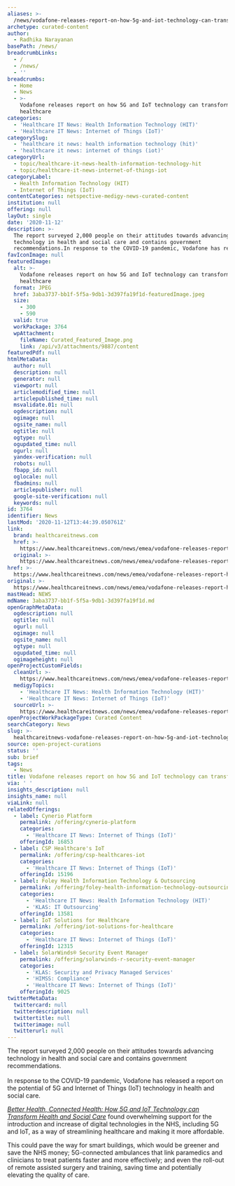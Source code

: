 ```yaml
---
aliases: >-
  /news/vodafone-releases-report-on-how-5g-and-iot-technology-can-transform-healthcare
archetype: curated-content
author:
  - Radhika Narayanan
basePath: /news/
breadcrumbLinks:
  - /
  - /news/
  - ''
breadcrumbs:
  - Home
  - News
  - >-
    Vodafone releases report on how 5G and IoT technology can transform
    healthcare
categories:
  - 'Healthcare IT News: Health Information Technology (HIT)'
  - 'Healthcare IT News: Internet of Things (IoT)'
categorySlug:
  - 'healthcare it news: health information technology (hit)'
  - 'healthcare it news: internet of things (iot)'
categoryUrl:
  - topic/healthcare-it-news-health-information-technology-hit
  - topic/healthcare-it-news-internet-of-things-iot
categoryLabel:
  - Health Information Technology (HIT)
  - Internet of Things (IoT)
contentCategories: netspective-medigy-news-curated-content
institution: null
offering: null
layOut: single
date: '2020-11-12'
description: >-
  The report surveyed 2,000 people on their attitudes towards advancing
  technology in health and social care and contains government
  recommendations.In response to the COVID-19 pandemic, Vodafone has re
favIconImage: null
featuredImage:
  alt: >-
    Vodafone releases report on how 5G and IoT technology can transform
    healthcare
  format: JPEG
  href: 3aba3737-bb1f-5f5a-9db1-3d397fa19f1d-featuredImage.jpeg
  size:
    - 300
    - 590
  valid: true
  workPackage: 3764
  wpAttachment:
    fileName: Curated_Featured_Image.png
    link: /api/v3/attachments/9887/content
featuredPdf: null
htmlMetaData:
  author: null
  description: null
  generator: null
  viewport: null
  articlemodified_time: null
  articlepublished_time: null
  msvalidate.01: null
  ogdescription: null
  ogimage: null
  ogsite_name: null
  ogtitle: null
  ogtype: null
  ogupdated_time: null
  ogurl: null
  yandex-verification: null
  robots: null
  fbapp_id: null
  oglocale: null
  fbadmins: null
  articlepublisher: null
  google-site-verification: null
  keywords: null
id: 3764
identifier: News
lastMod: '2020-11-12T13:44:39.050761Z'
link:
  brand: healthcareitnews.com
  href: >-
    https://www.healthcareitnews.com/news/emea/vodafone-releases-report-how-5g-and-iot-technology-can-transform-healthcare
  original: >-
    https://www.healthcareitnews.com/news/emea/vodafone-releases-report-how-5g-and-iot-technology-can-transform-healthcare
href: >-
  https://www.healthcareitnews.com/news/emea/vodafone-releases-report-how-5g-and-iot-technology-can-transform-healthcare
original: >-
  https://www.healthcareitnews.com/news/emea/vodafone-releases-report-how-5g-and-iot-technology-can-transform-healthcare
mastHead: NEWS
mdName: 3aba3737-bb1f-5f5a-9db1-3d397fa19f1d.md
openGraphMetaData:
  ogdescription: null
  ogtitle: null
  ogurl: null
  ogimage: null
  ogsite_name: null
  ogtype: null
  ogupdated_time: null
  ogimageheight: null
openProjectCustomFields:
  cleanUrl: >-
    https://www.healthcareitnews.com/news/emea/vodafone-releases-report-how-5g-and-iot-technology-can-transform-healthcare
  medigyTopics:
    - 'Healthcare IT News: Health Information Technology (HIT)'
    - 'Healthcare IT News: Internet of Things (IoT)'
  sourceUrl: >-
    https://www.healthcareitnews.com/news/emea/vodafone-releases-report-how-5g-and-iot-technology-can-transform-healthcare
openProjectWorkPackageType: Curated Content
searchCategory: News
slug: >-
  healthcareitnews-vodafone-releases-report-on-how-5g-and-iot-technology-can-transform-healthcare
source: open-project-curations
status: ''
sub: brief
tags:
  - News
title: Vodafone releases report on how 5G and IoT technology can transform healthcare
via: ' '
insights_description: null
insights_name: null
viaLink: null
relatedOfferings:
  - label: Cynerio Platform
    permalink: /offering/cynerio-platform
    categories:
      - 'Healthcare IT News: Internet of Things (IoT)'
    offeringId: 16853
  - label: CSP Healthcare's IoT
    permalink: /offering/csp-healthcares-iot
    categories:
      - 'Healthcare IT News: Internet of Things (IoT)'
    offeringId: 15196
  - label: Foley Health Information Technology & Outsourcing
    permalink: /offering/foley-health-information-technology-outsourcing
    categories:
      - 'Healthcare IT News: Health Information Technology (HIT)'
      - 'KLAS: IT Outsourcing'
    offeringId: 13581
  - label: IoT Solutions for Healthcare
    permalink: /offering/iot-solutions-for-healthcare
    categories:
      - 'Healthcare IT News: Internet of Things (IoT)'
    offeringId: 12315
  - label: SolarWinds® Security Event Manager
    permalink: /offering/solarwinds-r-security-event-manager
    categories:
      - 'KLAS: Security and Privacy Managed Services'
      - 'HIMSS: Compliance'
      - 'Healthcare IT News: Internet of Things (IoT)'
    offeringId: 9025
twitterMetaData:
  twittercard: null
  twitterdescription: null
  twittertitle: null
  twitterimage: null
  twitterurl: null
---
```

<p>The report surveyed 2,000 people on their attitudes towards advancing technology in health and social care and contains government recommendations.<br><br>In response to the COVID-19 pandemic, Vodafone has released a report on the potential of 5G and Internet of Things (IoT) technology in health and social care.</p><p><a href="https://newscentre.vodafone.co.uk/app/uploads/2020/11/Vodafone-5G-Health-Report.pdf"><i>Better Health, Connected Health: How 5G and IoT Technology can Transform Health and Social Care</i></a> found overwhelming support for the introduction and increase of digital technologies in the NHS, including 5G and IoT, as a way of streamlining healthcare and making it more affordable.</p><p>This could pave the way for smart buildings, which would be greener and save the NHS money; 5G-connected ambulances that link paramedics and clinicians to treat patients faster and more effectively; and even the roll-out of remote assisted surgery and training, saving time and potentially elevating the quality of care.</p>